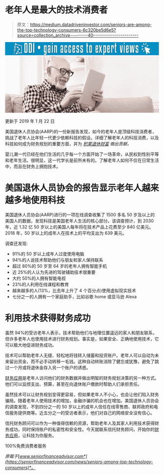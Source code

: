 # 老年人是最大的技术消费者

> 原文：<https://medium.datadriveninvestor.com/seniors-are-among-the-top-technology-consumers-6c320be5d6e5?source=collection_archive---------40----------------------->

[![](img/376ae34b1e8c527180eb516844cecb80.png)](http://www.track.datadriveninvestor.com/1B9E)![](img/79de6ef34cb8a21151886fac76d85132.png)

更新于 2019 年 1 月 22 日

美国退休人员协会(AARP)的一份新报告发现，如今的老年人是顶级科技消费者，挑战了老年人比年轻一代更少依赖科技的假设。详细了解老年人的科技消费，以及科技如何成为财务规划的重要方面，并为 [*积累退休财富*](https://seniorfinanceadvisor.com/investments/retirement-wealth) *做出贡献。*

婴儿潮一代已经在他们生活的几乎每一个方面开始了一场革命，从民权到性别平等和老年生活。很明显，这一代学长是前所未有的。了解老年人如何不仅在日常生活中，而且在财务上拥抱技术。

# 美国退休人员协会的报告显示老年人越来越多地使用科技

美国退休人员协会(AARP)进行的一项在线调查收集了 1500 多名 50 岁及以上的美国人的数据，发现科技是美国老年人生活的核心部分。该调查预计，到 2030 年，近 1.32 亿 50 岁以上的美国人每年将在技术产品上花费至少 840 亿美元。2018 年，50 岁以上的成年人在技术上的平均支出为 639 美元。

调查还发现:

*   91%的 50 岁以上成年人过度使用电脑
*   94%的人说技术帮助他们与朋友和家人保持联系
*   超过 80%的 50 岁至 64 岁的老年人拥有智能手机
*   近 25%的人认为先进的驾驶辅助技术很重要
*   大约 50%的人拥有智能电视
*   23%的人利用在线课程和教育
*   越来越多的人(13%，比去年上升了 4 个百分点)使用虚拟现实技术
*   七分之一的人拥有一个家庭助手，比如谷歌 home 或亚马逊 Alexa

# 利用技术获得财务成功

虽然 94%的受访老年人表示，技术帮助他们与地理位置遥远的家人和朋友联系，但许多老年人也使用技术进行财务规划。事实是，如果安全、正确地使用技术，它可以极大地促进财务成功。

技术可以帮助老年人无缝、轻松地将钱转入储蓄和投资账户。老年人可以自动为未来留出资金，而不必手动转移一毛钱。这种自动转账消除了健忘或犹豫，避免了跳过一个月或将退休金存入另一个账户的诱惑。

[财务应用](https://seniorfinanceadvisor.com/news/apps-build-net-worth)是老年人访问他们的财务数据并做出明智的财务规划决策的另一种方式。他们可以监控支出、预算，甚至在向退休账户缴款时帮助人们承担责任。

虽然技术可以让财务规划变得更容易，但如果老年人不小心，也会让他们陷入财务骗局。随着老年人使用技术的增加，金融诈骗的机会也在增加。美国退休人员协会的调查发现，不到四分之一的 50 岁以上的成年人信任在线零售商、联邦政府和电信服务提供商等。近五分之一的受访者表示，他们对自己的网络安全没有信心。

信托财务顾问可以作为一种值得信赖的资源，帮助老年人及其家人利用技术获得财务成功，同时保持账户的私密性和安全性。今天就联系信托财务顾问，开始你的[财务应用](https://seniorfinanceadvisor.com/resources/financial-planning-assessment)，让科技为你服务。

100%免费消费者服务

*原载于*[*www.seniorfinanceadvisor.com*](https://seniorfinanceadvisor.com/news/seniors-among-top-technology-consumers)*。*